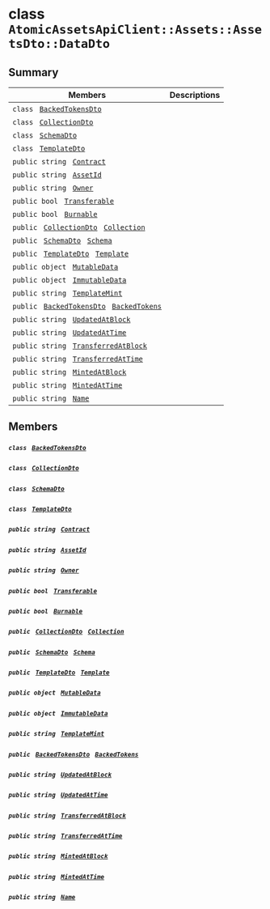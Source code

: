 # class `AtomicAssetsApiClient::Assets::AssetsDto::DataDto` 

## Summary

 Members                                | Descriptions                                
----------------------------------------|---------------------------------------------
`class ` [`BackedTokensDto`](AtomicAssetsApiClient--Assets--AssetsDto--DataDto--BackedTokensDto.md)        | 
`class ` [`CollectionDto`](AtomicAssetsApiClient--Assets--AssetsDto--DataDto--CollectionDto.md)        | 
`class ` [`SchemaDto`](AtomicAssetsApiClient--Assets--AssetsDto--DataDto--SchemaDto.md)        | 
`class ` [`TemplateDto`](AtomicAssetsApiClient--Assets--AssetsDto--DataDto--TemplateDto.md)        | 
`public string ` [`Contract`](#class_atomic_assets_api_client_1_1_assets_1_1_assets_dto_1_1_data_dto_1a9b4baf8484b98d89513d7776a8877d0e) | 
`public string ` [`AssetId`](#class_atomic_assets_api_client_1_1_assets_1_1_assets_dto_1_1_data_dto_1a0066ff0d119e607c3ec5491c7aac86ff) | 
`public string ` [`Owner`](#class_atomic_assets_api_client_1_1_assets_1_1_assets_dto_1_1_data_dto_1a2bb39ac02455d05833c5f88b6ddc87ee) | 
`public bool ` [`Transferable`](#class_atomic_assets_api_client_1_1_assets_1_1_assets_dto_1_1_data_dto_1ab0a2025837cfad369c22e114d1c93d42) | 
`public bool ` [`Burnable`](#class_atomic_assets_api_client_1_1_assets_1_1_assets_dto_1_1_data_dto_1a50c30f69b54db362be32720d5cc433bd) | 
`public ` [`CollectionDto`](AtomicAssetsApiClient--Assets--AssetsDto--DataDto--CollectionDto.md)` ` [`Collection`](#class_atomic_assets_api_client_1_1_assets_1_1_assets_dto_1_1_data_dto_1ac6d9b0c1cef1d8ad020fa9b6fc1c3319) | 
`public ` [`SchemaDto`](AtomicAssetsApiClient--Assets--AssetsDto--DataDto--SchemaDto.md)` ` [`Schema`](#class_atomic_assets_api_client_1_1_assets_1_1_assets_dto_1_1_data_dto_1ad93c55d7b2a8254b86543bda80750a31) | 
`public ` [`TemplateDto`](AtomicAssetsApiClient--Assets--AssetsDto--DataDto--TemplateDto.md)` ` [`Template`](#class_atomic_assets_api_client_1_1_assets_1_1_assets_dto_1_1_data_dto_1a8d65cc2a5ff793ff3eb7a51b7d72e43f) | 
`public object ` [`MutableData`](#class_atomic_assets_api_client_1_1_assets_1_1_assets_dto_1_1_data_dto_1a517f1227ead52951840392f73f535a52) | 
`public object ` [`ImmutableData`](#class_atomic_assets_api_client_1_1_assets_1_1_assets_dto_1_1_data_dto_1a9fed56023309e1abafab5d3a66612ffd) | 
`public string ` [`TemplateMint`](#class_atomic_assets_api_client_1_1_assets_1_1_assets_dto_1_1_data_dto_1a82c766587c3554c5c8b1b16e2cf29799) | 
`public ` [`BackedTokensDto`](AtomicAssetsApiClient--Assets--AssetsDto--DataDto--BackedTokensDto.md)` ` [`BackedTokens`](#class_atomic_assets_api_client_1_1_assets_1_1_assets_dto_1_1_data_dto_1ace4511d1490d9905e3f19026c18dbc96) | 
`public string ` [`UpdatedAtBlock`](#class_atomic_assets_api_client_1_1_assets_1_1_assets_dto_1_1_data_dto_1a6bb57b5afa05403c9d9c39296178c9ef) | 
`public string ` [`UpdatedAtTime`](#class_atomic_assets_api_client_1_1_assets_1_1_assets_dto_1_1_data_dto_1a72262f869452135882a475b6636de902) | 
`public string ` [`TransferredAtBlock`](#class_atomic_assets_api_client_1_1_assets_1_1_assets_dto_1_1_data_dto_1ab2e154e0d51a36f9dd001bd6ccda4571) | 
`public string ` [`TransferredAtTime`](#class_atomic_assets_api_client_1_1_assets_1_1_assets_dto_1_1_data_dto_1abaf0a7b245b0a4891c81c278b57898b7) | 
`public string ` [`MintedAtBlock`](#class_atomic_assets_api_client_1_1_assets_1_1_assets_dto_1_1_data_dto_1aece51bb353a548fed2f074df53cc3dc2) | 
`public string ` [`MintedAtTime`](#class_atomic_assets_api_client_1_1_assets_1_1_assets_dto_1_1_data_dto_1a02bd8923fc7b1802cd28ec5286c14d0e) | 
`public string ` [`Name`](#class_atomic_assets_api_client_1_1_assets_1_1_assets_dto_1_1_data_dto_1a7ee9065718e6628dc7791b756fa6c0f9) | 

## Members

##### `class ` [`BackedTokensDto`](AtomicAssetsApiClient--Assets--AssetsDto--DataDto--BackedTokensDto.md) 

##### `class ` [`CollectionDto`](AtomicAssetsApiClient--Assets--AssetsDto--DataDto--CollectionDto.md) 

##### `class ` [`SchemaDto`](AtomicAssetsApiClient--Assets--AssetsDto--DataDto--SchemaDto.md) 

##### `class ` [`TemplateDto`](AtomicAssetsApiClient--Assets--AssetsDto--DataDto--TemplateDto.md) 

##### `public string ` [`Contract`](#class_atomic_assets_api_client_1_1_assets_1_1_assets_dto_1_1_data_dto_1a9b4baf8484b98d89513d7776a8877d0e) 

##### `public string ` [`AssetId`](#class_atomic_assets_api_client_1_1_assets_1_1_assets_dto_1_1_data_dto_1a0066ff0d119e607c3ec5491c7aac86ff) 

##### `public string ` [`Owner`](#class_atomic_assets_api_client_1_1_assets_1_1_assets_dto_1_1_data_dto_1a2bb39ac02455d05833c5f88b6ddc87ee) 

##### `public bool ` [`Transferable`](#class_atomic_assets_api_client_1_1_assets_1_1_assets_dto_1_1_data_dto_1ab0a2025837cfad369c22e114d1c93d42) 

##### `public bool ` [`Burnable`](#class_atomic_assets_api_client_1_1_assets_1_1_assets_dto_1_1_data_dto_1a50c30f69b54db362be32720d5cc433bd) 

##### `public ` [`CollectionDto`](AtomicAssetsApiClient--Assets--AssetsDto--DataDto--CollectionDto.md)` ` [`Collection`](#class_atomic_assets_api_client_1_1_assets_1_1_assets_dto_1_1_data_dto_1ac6d9b0c1cef1d8ad020fa9b6fc1c3319) 

##### `public ` [`SchemaDto`](AtomicAssetsApiClient--Assets--AssetsDto--DataDto--SchemaDto.md)` ` [`Schema`](#class_atomic_assets_api_client_1_1_assets_1_1_assets_dto_1_1_data_dto_1ad93c55d7b2a8254b86543bda80750a31) 

##### `public ` [`TemplateDto`](AtomicAssetsApiClient--Assets--AssetsDto--DataDto--TemplateDto.md)` ` [`Template`](#class_atomic_assets_api_client_1_1_assets_1_1_assets_dto_1_1_data_dto_1a8d65cc2a5ff793ff3eb7a51b7d72e43f) 

##### `public object ` [`MutableData`](#class_atomic_assets_api_client_1_1_assets_1_1_assets_dto_1_1_data_dto_1a517f1227ead52951840392f73f535a52) 

##### `public object ` [`ImmutableData`](#class_atomic_assets_api_client_1_1_assets_1_1_assets_dto_1_1_data_dto_1a9fed56023309e1abafab5d3a66612ffd) 

##### `public string ` [`TemplateMint`](#class_atomic_assets_api_client_1_1_assets_1_1_assets_dto_1_1_data_dto_1a82c766587c3554c5c8b1b16e2cf29799) 

##### `public ` [`BackedTokensDto`](AtomicAssetsApiClient--Assets--AssetsDto--DataDto--BackedTokensDto.md)` ` [`BackedTokens`](#class_atomic_assets_api_client_1_1_assets_1_1_assets_dto_1_1_data_dto_1ace4511d1490d9905e3f19026c18dbc96) 

##### `public string ` [`UpdatedAtBlock`](#class_atomic_assets_api_client_1_1_assets_1_1_assets_dto_1_1_data_dto_1a6bb57b5afa05403c9d9c39296178c9ef) 

##### `public string ` [`UpdatedAtTime`](#class_atomic_assets_api_client_1_1_assets_1_1_assets_dto_1_1_data_dto_1a72262f869452135882a475b6636de902) 

##### `public string ` [`TransferredAtBlock`](#class_atomic_assets_api_client_1_1_assets_1_1_assets_dto_1_1_data_dto_1ab2e154e0d51a36f9dd001bd6ccda4571) 

##### `public string ` [`TransferredAtTime`](#class_atomic_assets_api_client_1_1_assets_1_1_assets_dto_1_1_data_dto_1abaf0a7b245b0a4891c81c278b57898b7) 

##### `public string ` [`MintedAtBlock`](#class_atomic_assets_api_client_1_1_assets_1_1_assets_dto_1_1_data_dto_1aece51bb353a548fed2f074df53cc3dc2) 

##### `public string ` [`MintedAtTime`](#class_atomic_assets_api_client_1_1_assets_1_1_assets_dto_1_1_data_dto_1a02bd8923fc7b1802cd28ec5286c14d0e) 

##### `public string ` [`Name`](#class_atomic_assets_api_client_1_1_assets_1_1_assets_dto_1_1_data_dto_1a7ee9065718e6628dc7791b756fa6c0f9) 


